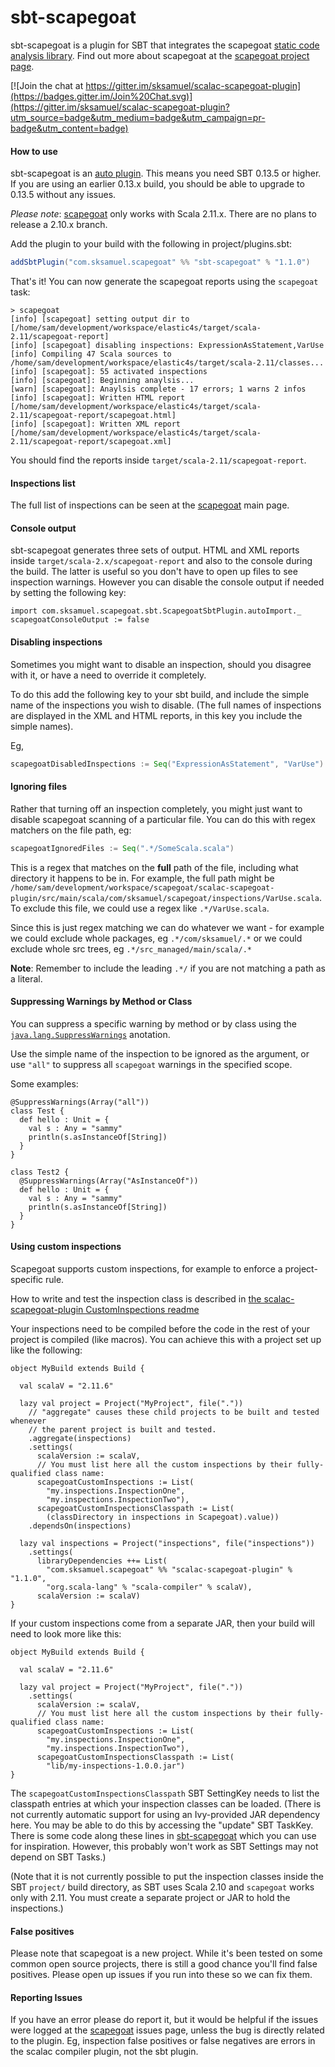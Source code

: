 sbt-scapegoat
=============

sbt-scapegoat is a plugin for SBT that integrates the scapegoat [static code analysis library](http://en.wikipedia.org/wiki/Static_program_analysis). Find out more about scapegoat at the [scapegoat project page](https://github.com/sksamuel/scapegoat).

[![Join the chat at https://gitter.im/sksamuel/scalac-scapegoat-plugin](https://badges.gitter.im/Join%20Chat.svg)](https://gitter.im/sksamuel/scalac-scapegoat-plugin?utm_source=badge&utm_medium=badge&utm_campaign=pr-badge&utm_content=badge)

#### How to use

sbt-scapegoat is an [auto plugin](https://typesafe.com/blog/preview-of-upcoming-sbt-10-features-read-about-the-new-plugins). This means you need SBT 0.13.5 or higher. If you are using an earlier 0.13.x build, you should be able to upgrade to 0.13.5 without any issues.

*Please note*: [scapegoat](https://github.com/sksamuel/scapegoat) only works with Scala 2.11.x. There are no plans to release a 2.10.x branch.

Add the plugin to your build with the following in project/plugins.sbt:

```scala
addSbtPlugin("com.sksamuel.scapegoat" %% "sbt-scapegoat" % "1.1.0")
```

That's it! You can now generate the scapegoat reports using the `scapegoat`
task:

```
> scapegoat
[info] [scapegoat] setting output dir to [/home/sam/development/workspace/elastic4s/target/scala-2.11/scapegoat-report]
[info] [scapegoat] disabling inspections: ExpressionAsStatement,VarUse
[info] Compiling 47 Scala sources to /home/sam/development/workspace/elastic4s/target/scala-2.11/classes...
[info] [scapegoat]: 55 activated inspections
[info] [scapegoat]: Beginning anaylsis...
[warn] [scapegoat]: Anaylsis complete - 17 errors; 1 warns 2 infos
[info] [scapegoat]: Written HTML report [/home/sam/development/workspace/elastic4s/target/scala-2.11/scapegoat-report/scapegoat.html]
[info] [scapegoat]: Written XML report [/home/sam/development/workspace/elastic4s/target/scala-2.11/scapegoat-report/scapegoat.xml]
```

You should find the reports inside `target/scala-2.11/scapegoat-report`.

#### Inspections list

The full list of inspections can be seen at the [scapegoat](https://github.com/sksamuel/scapegoat) main page.

#### Console output

sbt-scapegoat generates three sets of output. HTML and XML reports inside `target/scala-2.x/scapegoat-report` and also to the console during the build. The latter is useful so you don't have to open up files to see inspection warnings. However you can disable the console output if needed by setting the following key:

`import com.sksamuel.scapegoat.sbt.ScapegoatSbtPlugin.autoImport._`
`scapegoatConsoleOutput := false`

#### Disabling inspections

Sometimes you might want to disable an inspection, should you disagree with it, or have a need to override it completely.

To do this add the following key to your sbt build, and include the simple name of the inspections you wish to disable. (The full names of inspections are displayed in the XML and HTML reports, in this key you include the simple names).

Eg,

```scala
scapegoatDisabledInspections := Seq("ExpressionAsStatement", "VarUse")
```

#### Ignoring files

Rather that turning off an inspection completely, you might just want to disable scapegoat scanning of a particular file. You can do this with regex matchers on the file path, eg:

```scala
scapegoatIgnoredFiles := Seq(".*/SomeScala.scala")
```

This is a regex that matches on the **full** path of the file, including what directory it happens to be in. For example, the full path might be `/home/sam/development/workspace/scapegoat/scalac-scapegoat-plugin/src/main/scala/com/sksamuel/scapegoat/inspections/VarUse.scala`. To exclude this file, we could use a regex like `.*/VarUse.scala`.

Since this is just regex matching we can do whatever we want - for example we could exclude whole packages, eg `.*/com/sksamuel/.*` or we could exclude whole src trees, eg `.*/src_managed/main/scala/.*`

**Note**: Remember to include the leading `.*/` if you are not matching a path as a literal.

#### Suppressing Warnings by Method or Class

You can suppress a specific warning by method or by class using the [`java.lang.SuppressWarnings`](http://docs.oracle.com/javase/7/docs/api/java/lang/SuppressWarnings.html) anotation.

Use the simple name of the inspection to be ignored as the argument, or use `"all"` to suppress all `scapegoat` warnings in the specified scope.

Some examples:
```
@SuppressWarnings(Array("all"))
class Test {
  def hello : Unit = {
    val s : Any = "sammy"
    println(s.asInstanceOf[String])
  }
} 

class Test2 {
  @SuppressWarnings(Array("AsInstanceOf"))
  def hello : Unit = {
    val s : Any = "sammy"
    println(s.asInstanceOf[String])
  }
} 
```

#### Using custom inspections

Scapegoat supports custom inspections, for example to enforce a
project-specific rule.

How to write and test the inspection class is described in [the scalac-scapegoat-plugin CustomInspections readme](https://github.com/sksamuel/scalac-scapegoat-plugin/blob/master/CustomInspections.md)

Your inspections need to be compiled before the code in the rest of your project is compiled (like macros). You can achieve this with a project set up like the following:

    object MyBuild extends Build {
    
      val scalaV = "2.11.6"
    
      lazy val project = Project("MyProject", file("."))
        // "aggregate" causes these child projects to be built and tested whenever
        // the parent project is built and tested.
        .aggregate(inspections)
        .settings(
          scalaVersion := scalaV,    
          // You must list here all the custom inspections by their fully-qualified class name:
          scapegoatCustomInspections := List(
            "my.inspections.InspectionOne",
            "my.inspections.InspectionTwo"),
          scapegoatCustomInspectionsClasspath := List(
            (classDirectory in inspections in Scapegoat).value))
        .dependsOn(inspections)
    
      lazy val inspections = Project("inspections", file("inspections"))
        .settings(
          libraryDependencies ++= List(
            "com.sksamuel.scapegoat" %% "scalac-scapegoat-plugin" % "1.1.0",
            "org.scala-lang" % "scala-compiler" % scalaV),
          scalaVersion := scalaV)
    }


If your custom inspections come from a separate JAR, then your build will need to look more like this:

    object MyBuild extends Build {
    
      val scalaV = "2.11.6"
    
      lazy val project = Project("MyProject", file("."))
        .settings(
          scalaVersion := scalaV,    
          // You must list here all the custom inspections by their fully-qualified class name:
          scapegoatCustomInspections := List(
            "my.inspections.InspectionOne",
            "my.inspections.InspectionTwo"),
          scapegoatCustomInspectionsClasspath := List(
            "lib/my-inspections-1.0.0.jar")
    }

The `scapegoatCustomInspectionsClasspath` SBT SettingKey needs to list the classpath entries at which your inspection classes can be loaded. (There is not currently automatic support for using an Ivy-provided JAR dependency here. You may be able to do this by accessing the "update" SBT TaskKey. There is some code along these lines in [sbt-scapegoat](https://github.com/sksamuel/sbt-scapegoat/blob/ae4231d1341eeece323e111c757d57d904e66f7b/src/main/scala/com/sksamuel/scapegoat/sbt/ScapegoatSbtPlugin.scala#L41) which you can use for inspiration. However, this probably won't work as SBT Settings may not depend on SBT Tasks.)

(Note that it is not currently possible to put the inspection classes inside the SBT `project/` build
directory, as SBT uses Scala 2.10 and `scapegoat` works only with 2.11. You must create a separate project or JAR to hold the inspections.)

#### False positives

Please note that scapegoat is a new project. While it's been tested on some common open source projects, there is still a good chance you'll find false positives. Please open up issues if you run into these so we can fix them.

#### Reporting Issues

If you have an error please do report it, but it would be helpful if the issues were logged at the [scapegoat](https://github.com/sksamuel/scapegoat) issues page, unless the bug is directly related to the plugin. Eg, inspection false positives or false negatives are errors in the scalac compiler plugin, not the sbt plugin.
